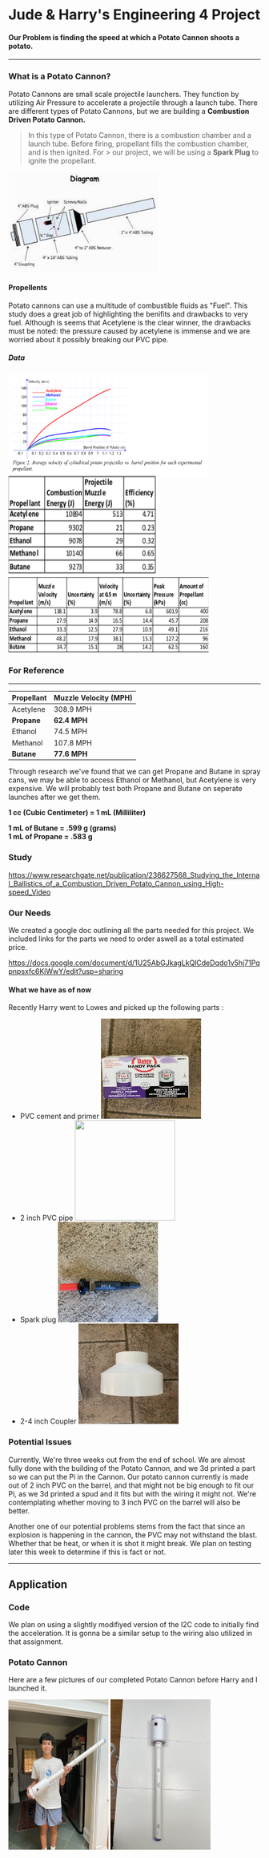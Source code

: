 # Jude & Harry's Engineering 4 Project


#### Our Problem is finding the speed at which a Potato Cannon shoots a potato.

- - - - - - - - - - - - - - - - - - - - - - - - - - - - - - - - - - - - - - - - - - - - - - - - - - - - - - - - - - - - - - - - - - - - - - - - - - - - - - - - - - - - - 

### What is a Potato Cannon?

Potato Cannons are small scale projectile launchers. They function by utilizing Air Pressure to accelerate a projectile through a launch tube. There are different types of Potato Cannons, but we are building a **Combustion Driven Potato Cannon.**

> In this type of Potato Cannon, there is a combustion chamber and a launch tube. Before firing, propellant fills the combustion chamber, and is then ignited. For  > our project, we will be using a **Spark Plug** to ignite the propellant.



<img src="Media/Potato_Cannon.jpeg" width="300" height="200">


#### Propellents
Potato cannons can use a multitude of combustible fluids as "Fuel". 
This study does a great job of highlighting the benifits and drawbacks to very fuel. Although is seems that Acetylene is the clear winner, the drawbacks must be noted: the pressure caused by acetylene is immense and we are worried about it possibly breaking our PVC pipe.

##### Data
<img src="Media/Screenshot 2021-03-29 12.52.46 PM.png" width="400" height="200">        <img src="Media/Screenshot 2021-03-29 12.53.29 PM.png" width="300" height="200"> 
<img src="Media/Screenshot 2021-03-29 1.00.02 PM.png" width="400" height="150">

### For Reference
- - - - - - - - - - - - - - - - - - - - - - - - - - - - - - - - - - - - - - - - - - - - - - - - - - - - - - - - - - - - - - - - - - - - - - - - - - - - - - - - - - - - - 

Propellant  | Muzzle Velocity (MPH)
------------- | -------------
Acetylene  | 308.9 MPH
**Propane**  | **62.4 MPH**
Ethanol  | 74.5 MPH
Methanol  | 107.8 MPH
**Butane**  | **77.6 MPH**

Through research we've found that we can get Propane and Butane in spray cans, we may be able to access Ethanol or Methanol, but Acetylene is very expensive.
We will probably test both Propane and Butane on seperate launches after we get them.

**1 cc (Cubic Centimeter) = 1 mL (Milliliter)**

**1 mL of Butane = .599 g (grams)**                                                                                                                         
**1 mL of Propane = .583 g**

### Study
https://www.researchgate.net/publication/236627568_Studying_the_Internal_Ballistics_of_a_Combustion_Driven_Potato_Cannon_using_High-speed_Video

### Our Needs
We created a google doc outlining all the parts needed for this project. We included links for the parts we need to order aswell as a total estimated price. 

https://docs.google.com/document/d/1U25AbGJkagLkQlCdeDqdo1v5hj71Pqpnpsxfc6KjWwY/edit?usp=sharing
#### What we have as of now
Recently Harry went to Lowes and picked up the following parts :
- PVC cement and primer       <img src="Media/IMG_4184.jpg" width="200" height="200">   
- 2 inch PVC pipe             <img src="Media/IMG_4181.jpg" width="200" height="200">   
- Spark plug                  <img src="Media/IMG_4183.jpg" width="200" height="200">   
- 2-4 inch Coupler            <img src="Media/IMG_4186.jpg" width="200" height="200">   


### Potential Issues

Currently, We're three weeks out from the end of school. We are almost fully done with the building of the Potato Cannon, and we 3d printed a part so we can put the Pi in the Cannon. Our potato cannon currently is made out of 2 inch PVC on the barrel, and that might not be big enough to fit our Pi, as we 3d printed a spud and it fits but with the wiring it might not. We're contemplating whether moving to 3 inch PVC on the barrel will also be better.

Another one of our potential problems stems from the fact that since an explosion is happening in the cannon, the PVC may not withstand the blast. Whether that be heat, or when it is shot it might break. We plan on testing later this week to determine if this is fact or not.

- - - - - - - - - - - - - - - - - - - - - - - - - - - - - - - - - - - - - - - - - - - - - - - - - - - - - - - - - - - - - - - - - - - - - - - - - - - - - - - - - - - - - 

## Application

### Code
We plan on using a slightly modifiyed version of the I2C code to initially find the acceleration. It is gonna be a similar setup to the wiring also utilized in that assignment.

### Potato Cannon

Here are a few pictures of our completed Potato Cannon before Harry and I launched it.

<img src="Media/IMG_0326.jpg" width="200" height="300">      <img src="Media/IMG_0325.jpg" width="200" height="300"> 
